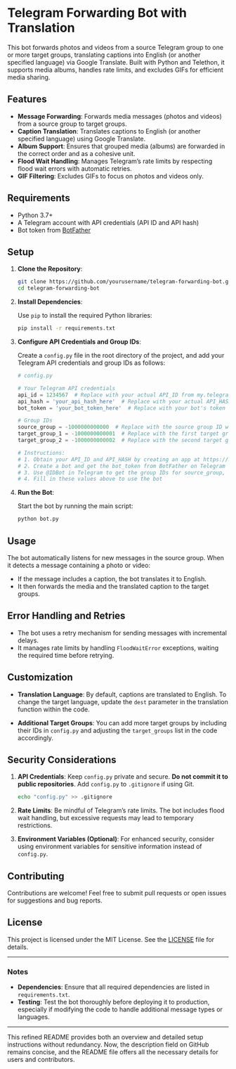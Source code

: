 # Telegram Forwarding Bot with Translation

This bot forwards photos and videos from a source Telegram group to one or more target groups, translating captions into English (or another specified language) via Google Translate. Built with Python and Telethon, it supports media albums, handles rate limits, and excludes GIFs for efficient media sharing.

## Features

- **Message Forwarding**: Forwards media messages (photos and videos) from a source group to target groups.
- **Caption Translation**: Translates captions to English (or another specified language) using Google Translate.
- **Album Support**: Ensures that grouped media (albums) are forwarded in the correct order and as a cohesive unit.
- **Flood Wait Handling**: Manages Telegram’s rate limits by respecting flood wait errors with automatic retries.
- **GIF Filtering**: Excludes GIFs to focus on photos and videos only.

## Requirements

- Python 3.7+
- A Telegram account with API credentials (API ID and API hash)
- Bot token from [BotFather](https://core.telegram.org/bots#botfather)

## Setup

1. **Clone the Repository**:

    ```bash
    git clone https://github.com/yourusername/telegram-forwarding-bot.git
    cd telegram-forwarding-bot
    ```

2. **Install Dependencies**:

    Use `pip` to install the required Python libraries:

    ```bash
    pip install -r requirements.txt
    ```

3. **Configure API Credentials and Group IDs**:

    Create a `config.py` file in the root directory of the project, and add your Telegram API credentials and group IDs as follows:

    ```python
    # config.py

    # Your Telegram API credentials
    api_id = 1234567  # Replace with your actual API_ID from my.telegram.org
    api_hash = 'your_api_hash_here'  # Replace with your actual API_HASH from my.telegram.org
    bot_token = 'your_bot_token_here'  # Replace with your bot's token from BotFather on Telegram

    # Group IDs
    source_group = -1000000000000  # Replace with the source group ID where messages will be monitored
    target_group_1 = -1000000000001  # Replace with the first target group ID where messages will be forwarded
    target_group_2 = -1000000000002  # Replace with the second target group ID where messages will be forwarded

    # Instructions:
    # 1. Obtain your API_ID and API_HASH by creating an app at https://my.telegram.org
    # 2. Create a bot and get the bot_token from BotFather on Telegram
    # 3. Use @IDBot in Telegram to get the group IDs for source_group, target_group_1, and target_group_2
    # 4. Fill in these values above to use the bot
    ```

4. **Run the Bot**:

    Start the bot by running the main script:

    ```bash
    python bot.py
    ```

## Usage

The bot automatically listens for new messages in the source group. When it detects a message containing a photo or video:

- If the message includes a caption, the bot translates it to English.
- It then forwards the media and the translated caption to the target groups.

## Error Handling and Retries

- The bot uses a retry mechanism for sending messages with incremental delays.
- It manages rate limits by handling `FloodWaitError` exceptions, waiting the required time before retrying.

## Customization

- **Translation Language**: By default, captions are translated to English. To change the target language, update the `dest` parameter in the translation function within the code.
  
- **Additional Target Groups**: You can add more target groups by including their IDs in `config.py` and adjusting the `target_groups` list in the code accordingly.

## Security Considerations

1. **API Credentials**: Keep `config.py` private and secure. **Do not commit it to public repositories**. Add `config.py` to `.gitignore` if using Git.

    ```bash
    echo "config.py" >> .gitignore
    ```

2. **Rate Limits**: Be mindful of Telegram’s rate limits. The bot includes flood wait handling, but excessive requests may lead to temporary restrictions.

3. **Environment Variables (Optional)**: For enhanced security, consider using environment variables for sensitive information instead of `config.py`.

## Contributing

Contributions are welcome! Feel free to submit pull requests or open issues for suggestions and bug reports.

## License

This project is licensed under the MIT License. See the [LICENSE](LICENSE) file for details.

---

### Notes

- **Dependencies**: Ensure that all required dependencies are listed in `requirements.txt`.
- **Testing**: Test the bot thoroughly before deploying it to production, especially if modifying the code to handle additional message types or languages.

---

This refined README provides both an overview and detailed setup instructions without redundancy. Now, the description field on GitHub remains concise, and the README file offers all the necessary details for users and contributors.
